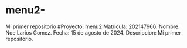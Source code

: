 # menu2-
Mi primer repositorio 
#Proyecto: menu2 
Matricula: 202147966.
Nombre: Noe Larios Gomez. 
Fecha: 15 de agosto de 2024.
Descripcion: Mi primer repositorio. 
